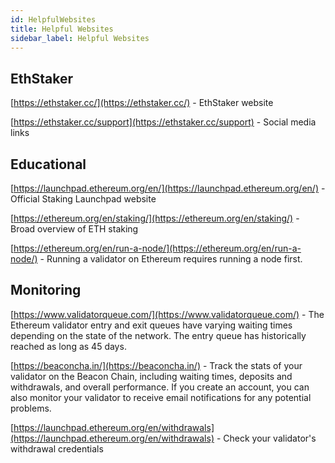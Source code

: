 ```yaml
---
id: HelpfulWebsites
title: Helpful Websites
sidebar_label: Helpful Websites
---
```


## EthStaker
[https://ethstaker.cc/](https://ethstaker.cc/) - EthStaker website

[https://ethstaker.cc/support](https://ethstaker.cc/support) - Social media links

## Educational

[https://launchpad.ethereum.org/en/](https://launchpad.ethereum.org/en/) - Official Staking Launchpad website

[https://ethereum.org/en/staking/](https://ethereum.org/en/staking/) - Broad overview of ETH staking

[https://ethereum.org/en/run-a-node/](https://ethereum.org/en/run-a-node/) - Running a validator on Ethereum requires running a node first.

## Monitoring

[https://www.validatorqueue.com/](https://www.validatorqueue.com/) - The Ethereum validator entry and exit queues have varying waiting times depending on the state of the network. The entry queue has historically reached as long as 45 days.

[https://beaconcha.in/](https://beaconcha.in/) - Track the stats of your validator on the Beacon Chain, including waiting times, deposits and withdrawals, and overall performance. If you create an account, you can also monitor your validator to receive email notifications for any potential problems.

[https://launchpad.ethereum.org/en/withdrawals](https://launchpad.ethereum.org/en/withdrawals) - Check your validator's withdrawal credentials


